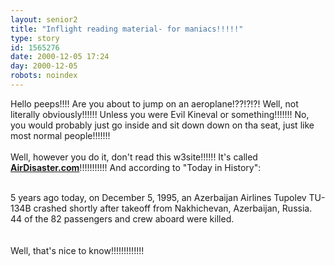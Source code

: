```yaml
---
layout: senior2
title: "Inflight reading material- for maniacs!!!!!"
type: story
id: 1565276
date: 2000-12-05 17:24
day: 2000-12-05
robots: noindex
---
```

Hello peeps!!!! Are you about to jump on an aeroplane!??!?!?! Well, not literally obviously!!!!!! Unless you were Evil Kineval or something!!!!!!! No, you would probably just go inside and sit down down on tha seat, just like most normal people!!!!!!!<br/><br/>Well, however you do it, don't read this w3site!!!!!! It's called <a href="http://www.airdisaster.com/"><b>AirDisaster.com</b></a>!!!!!!!!!!! And according to "Today in History":<br/><br/><div class="quote">5 years ago today, on December 5, 1995, an Azerbaijan Airlines Tupolev TU-134B crashed shortly after takeoff from Nakhichevan, Azerbaijan, Russia. 44 of the 82 passengers and crew aboard were killed.</div><br/><br/>Well, that's nice to know!!!!!!!!!!!!!
